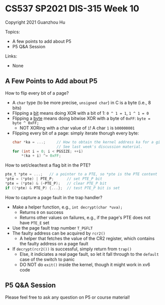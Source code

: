 # CS537 SP2021 DIS-315 Week 10

Copyright 2021 Guanzhou Hu

Topics:

- A few points to add about P5
- P5 Q&A Session

Links:

- None

## A Few Points to Add about P5

How to flip every bit of a page?

- A `char` type (to be more precise, `unsigned char`) in C is a byte (i.e., 8 bits)
- Flipping a <ins>bit</ins> means doing XOR with a bit of 1: `0 ^ 1 = 1`, `1 ^ 1 = 0`
- Flipping a <ins>byte</ins> means doing bitwise XOR with a byte of `0xFF`: `byte = byte ^ 0xFF;`
    - NOT XORing with a char value of `1`! A char `1` is `b00000001`
- Flipping every bit of a page: simply iterate thorugh every byte:
    ```C
    char *ka = ...;     // How to obtain the kernel address ka for a given user address uva?
                        // See last week's discussion material.
    for (int i = 0; i < PGSIZE; ++i)
        *(ka + i) ^= 0xFF;
    ```

How to set/clear/test a flag bit in the PTE?

```C
pte_t *pte = ...;   // a pointer to a PTE, so *pte is the PTE content
*pte = (*pte) | PTE_P;      // set PTE_P bit
*pte = (*pte) & (~PTE_P);   // clear PTE_P bit
if ((*pte) & PTE_P) {...};  // test PTE_P bit is set
```

How to capture a page fault in the trap handler?

- Make a helper function, e.g., `int decrypt(char *uva);`
    - Returns `0` on success
    - Returns other values on failures, e.g., if the page's PTE does not have `PTE_E` set
- Use the page fault trap number `T_PGFLT`
- The faulty address can be acquired by `rcr2()`
    - A helper that fetches the value of the CR2 register, which contains the faulty address on a page fault
- If `decrypt(rcr2())` is successful, simply return from `trap()`
    - Else, it indiciates a real page fault, so let it fall through to the `default` case of the switch to panic
    - DO NOT do `exit()` inside the kernel, though it might work in xv6 code

## P5 Q&A Session

Please feel free to ask any question on P5 or course material!
